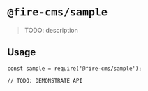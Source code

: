# `@fire-cms/sample`

> TODO: description

## Usage

```
const sample = require('@fire-cms/sample');

// TODO: DEMONSTRATE API
```

